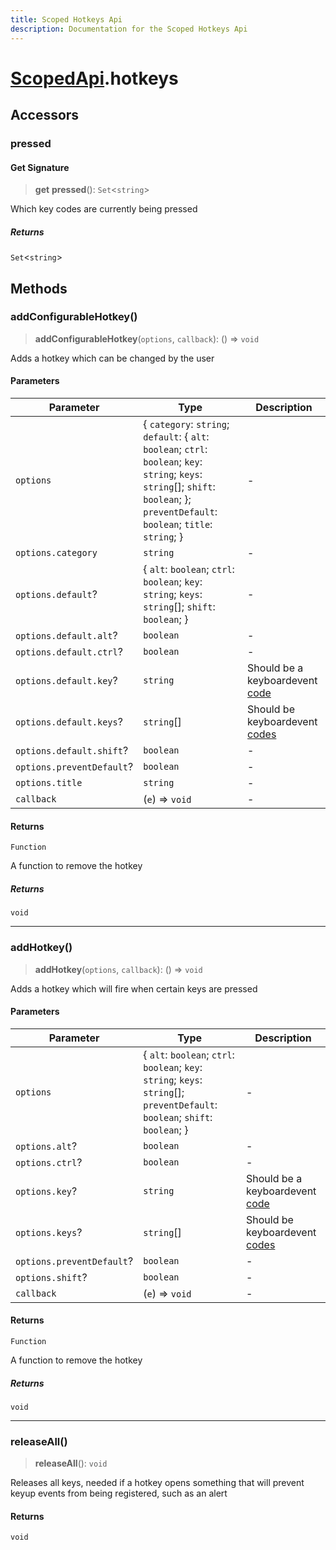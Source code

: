 ```yaml
---
title: Scoped Hotkeys Api
description: Documentation for the Scoped Hotkeys Api
---
```

# [ScopedApi](./scopedapi).hotkeys

## Accessors

### pressed

#### Get Signature

> **get** **pressed**(): `Set`\<`string`\>

Which key codes are currently being pressed

##### Returns

`Set`\<`string`\>

## Methods

### addConfigurableHotkey()

> **addConfigurableHotkey**(`options`, `callback`): () => `void`

Adds a hotkey which can be changed by the user

#### Parameters

| Parameter | Type | Description |
| ------ | ------ | ------ |
| `options` | \{ `category`: `string`; `default`: \{ `alt`: `boolean`; `ctrl`: `boolean`; `key`: `string`; `keys`: `string`[]; `shift`: `boolean`; \}; `preventDefault`: `boolean`; `title`: `string`; \} | - |
| `options.category` | `string` | - |
| `options.default`? | \{ `alt`: `boolean`; `ctrl`: `boolean`; `key`: `string`; `keys`: `string`[]; `shift`: `boolean`; \} | - |
| `options.default.alt`? | `boolean` | - |
| `options.default.ctrl`? | `boolean` | - |
| `options.default.key`? | `string` | Should be a keyboardevent [code](https://developer.mozilla.org/en-US/docs/Web/API/KeyboardEvent/code) |
| `options.default.keys`? | `string`[] | Should be keyboardevent [codes](https://developer.mozilla.org/en-US/docs/Web/API/KeyboardEvent/code) |
| `options.default.shift`? | `boolean` | - |
| `options.preventDefault`? | `boolean` | - |
| `options.title` | `string` | - |
| `callback` | (`e`) => `void` | - |

#### Returns

`Function`

A function to remove the hotkey

##### Returns

`void`

***

### addHotkey()

> **addHotkey**(`options`, `callback`): () => `void`

Adds a hotkey which will fire when certain keys are pressed

#### Parameters

| Parameter | Type | Description |
| ------ | ------ | ------ |
| `options` | \{ `alt`: `boolean`; `ctrl`: `boolean`; `key`: `string`; `keys`: `string`[]; `preventDefault`: `boolean`; `shift`: `boolean`; \} | - |
| `options.alt`? | `boolean` | - |
| `options.ctrl`? | `boolean` | - |
| `options.key`? | `string` | Should be a keyboardevent [code](https://developer.mozilla.org/en-US/docs/Web/API/KeyboardEvent/code) |
| `options.keys`? | `string`[] | Should be keyboardevent [codes](https://developer.mozilla.org/en-US/docs/Web/API/KeyboardEvent/code) |
| `options.preventDefault`? | `boolean` | - |
| `options.shift`? | `boolean` | - |
| `callback` | (`e`) => `void` | - |

#### Returns

`Function`

A function to remove the hotkey

##### Returns

`void`

***

### releaseAll()

> **releaseAll**(): `void`

Releases all keys, needed if a hotkey opens something that will
prevent keyup events from being registered, such as an alert

#### Returns

`void`

